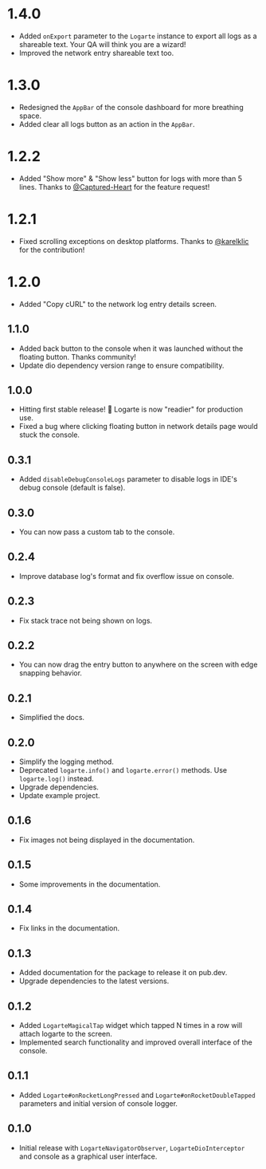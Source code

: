 # 1.4.0

* Added `onExport` parameter to the `Logarte` instance to export all logs as a shareable text. Your QA will think you are a wizard!
* Improved the network entry shareable text too.

# 1.3.0

* Redesigned the `AppBar` of the console dashboard for more breathing space.
* Added clear all logs button as an action in the `AppBar`.

# 1.2.2

* Added "Show more" & "Show less" button for logs with more than 5 lines. Thanks to [@Captured-Heart](https://github.com/Captured-Heart) for the feature request!

# 1.2.1

* Fixed scrolling exceptions on desktop platforms. Thanks to [@karelklic](https://github.com/karelklic) for the contribution!

# 1.2.0

* Added "Copy cURL" to the network log entry details screen.

## 1.1.0

* Added back button to the console when it was launched without the floating button. Thanks community!
* Update dio dependency version range to ensure compatibility.

## 1.0.0

* Hitting first stable release! 🎉 Logarte is now "readier" for production use.
* Fixed a bug where clicking floating button in network details page would stuck the console.

## 0.3.1

* Added `disableDebugConsoleLogs` parameter to disable logs in IDE's debug console (default is false).

## 0.3.0

* You can now pass a custom tab to the console.

## 0.2.4

* Improve database log's format and fix overflow issue on console.

## 0.2.3

* Fix stack trace not being shown on logs.

## 0.2.2

* You can now drag the entry button to anywhere on the screen with edge snapping behavior.

## 0.2.1

* Simplified the docs.

## 0.2.0

* Simplify the logging method.
* Deprecated `logarte.info()` and `logarte.error()` methods. Use `logarte.log()` instead.
* Upgrade dependencies.
* Update example project.

## 0.1.6

* Fix images not being displayed in the documentation.

## 0.1.5

* Some improvements in the documentation.

## 0.1.4

* Fix links in the documentation.

## 0.1.3

* Added documentation for the package to release it on pub.dev.
* Upgrade dependencies to the latest versions.

## 0.1.2

* Added `LogarteMagicalTap` widget which tapped N times in a row will attach logarte to the screen.
* Implemented search functionality and improved overall interface of the console.

## 0.1.1

* Added `Logarte#onRocketLongPressed` and `Logarte#onRocketDoubleTapped` parameters and initial version of console logger.

## 0.1.0

* Initial release with `LogarteNavigatorObserver`, `LogarteDioInterceptor` and console as a graphical user interface.